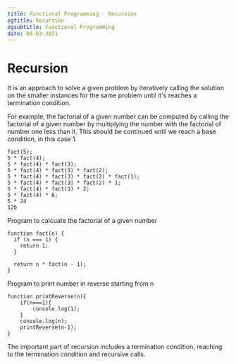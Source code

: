 ```yaml
---
title: Functional Programming - Recursion
ogtitle: Recursion
ogsubtitle: Functional Programming
date: 05-03-2021
---
```


# Recursion

It is an approach to solve a given problem by iteratively calling the solution on the smaller instances for the same problem until it's reaches a termination condition.

For example, the factorial of a given number can be computed by calling the factorial of a given number by multiplying the number with the factorial of number one less than it. This should be continued until we reach a base condition, in this case 1.

```
fact(5);
5 * fact(4);
5 * fact(4) * fact(3);
5 * fact(4) * fact(3) * fact(2);
5 * fact(4) * fact(3) * fact(2) * fact(1);
5 * fact(4) * fact(3) * fact(2) * 1;
5 * fact(4) * fact(3) * 2;
5 * fact(4) * 6;
5 * 24
120
```

Program to calcuate the factorial of a given number

```
function fact(n) {
  if (n === 1) {
    return 1;
  }

  return n * fact(n - 1);
}
```

Program to print number in reverse starting from n

```
function printReverse(n){
    if(n===1){
        console.log(1);
    }
    console.log(n);
    printReverse(n-1);
}
```

The important part of recursion includes a termination condition, reaching to the termination condition and recursive calls.
